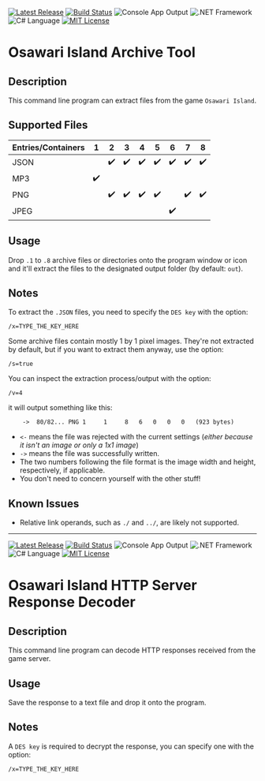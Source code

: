 [![Latest Release](https://img.shields.io/badge/version-1.6.0-brightgreen.svg)](../../../Ash.OIUtils/releases) [![Build Status](https://travis-ci.org/MillenniumWarAigis/Ash.OIUtils.svg?branch=master)](https://travis-ci.org/MillenniumWarAigis/Ash.OIUtils) ![Console App Output](https://img.shields.io/badge/output-console_app-green.svg) ![.NET Framework](https://img.shields.io/badge/%2ENET_framework-4%2E5%2E2-green.svg) ![C# Language](https://img.shields.io/badge/language-C%23-yellow.svg) [![MIT License](https://img.shields.io/badge/license-MIT-blue.svg)](LICENSE.md)

# Osawari Island Archive Tool

## Description

This command line program can extract files from the game `Osawari Island`.

## Supported Files

| Entries/Containers | 1                  | 2                  | 3                  | 4                  | 5                  | 6                  | 7                  | 8                  |
|--------------------|--------------------|--------------------|--------------------|--------------------|--------------------|--------------------|--------------------|--------------------|
| JSON               |                    | :heavy_check_mark: | :heavy_check_mark: | :heavy_check_mark: | :heavy_check_mark: | :heavy_check_mark: | :heavy_check_mark: | :heavy_check_mark: |
| MP3                | :heavy_check_mark: |                    |                    |                    |                    |                    |                    |                    |
| PNG                |                    | :heavy_check_mark: | :heavy_check_mark: | :heavy_check_mark: | :heavy_check_mark: |                    | :heavy_check_mark: | :heavy_check_mark: |
| JPEG               |                    |                    |                    |                    |                    | :heavy_check_mark: |                    |                    |

## Usage

Drop `.1` to `.8` archive files or directories onto the program window or icon and it'll extract the files to the designated output folder (by default: `out`).

## Notes

To extract the `.JSON` files, you need to specify the `DES key` with the option:

```console
/x=TYPE_THE_KEY_HERE
```

Some archive files contain mostly 1 by 1 pixel images. They're not extracted by default, but if you want to extract them anyway, use the option:

```console
/s=true
```

You can inspect the extraction process/output with the option:

```console
/v=4
```

it will output something like this:

```console
    ->  80/82... PNG 1     1     8   6   0   0   0   (923 bytes)
```

- `<-` means the file was rejected with the current settings (*either because it isn't an image or only a 1x1 image*)
- `->` means the file was successfully written.
- The two numbers following the file format is the image width and height, respectively, if applicable.
- You don't need to concern yourself with the other stuff!

## Known Issues

- Relative link operands, such as `./` and `../`, are likely not supported.

---

[![Latest Release](https://img.shields.io/badge/version-1.2.0-brightgreen.svg)](../../../Ash.OIUtils/releases) [![Build Status](https://travis-ci.org/MillenniumWarAigis/Ash.OIUtils.svg?branch=master)](https://travis-ci.org/MillenniumWarAigis/Ash.OIUtils) ![Console App Output](https://img.shields.io/badge/output-console_app-green.svg) ![.NET Framework](https://img.shields.io/badge/%2ENET_framework-4%2E5%2E2-green.svg) ![C# Language](https://img.shields.io/badge/language-C%23-yellow.svg) [![MIT License](https://img.shields.io/badge/license-MIT-blue.svg)](LICENSE.md)

# Osawari Island HTTP Server Response Decoder

## Description

This command line program can decode HTTP responses received from the game server.

## Usage

Save the response to a text file and drop it onto the program.

## Notes

A `DES key` is required to decrypt the response, you can specify one with the option:

```console
/x=TYPE_THE_KEY_HERE
```
